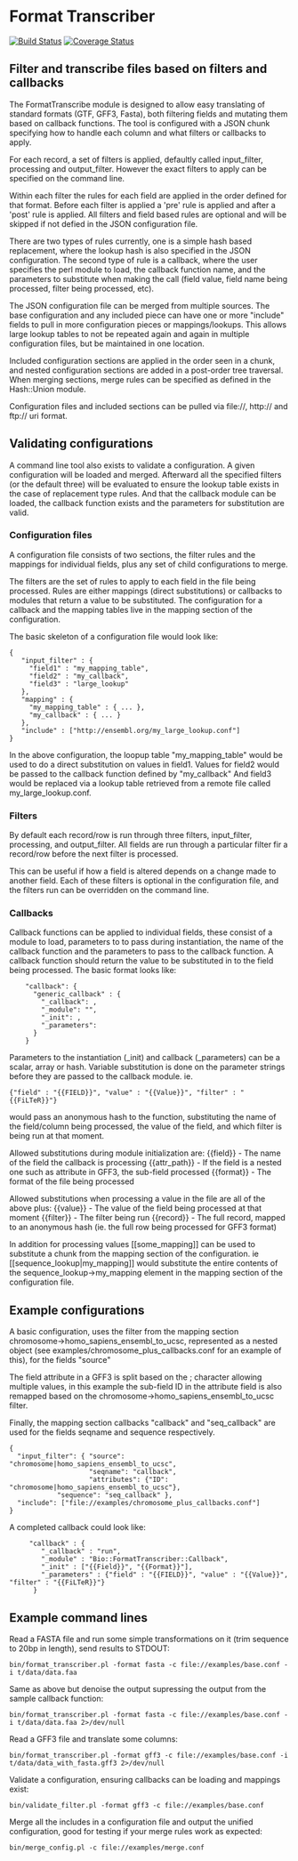 # Format Transcriber

[![Build Status](https://travis-ci.org/FAANG/faang-format-transcriber.svg?branch=master)](https://travis-ci.org/FAANG/faang-format-transcriber) [![Coverage Status](https://coveralls.io/repos/FAANG/faang-format-transcriber/badge.svg?branch=master&service=github)](https://coveralls.io/github/FAANG/faang-format-transcriber?branch=master)

## Filter and transcribe files based on filters and callbacks

The FormatTranscribe module is designed to allow easy translating of
standard formats (GTF, GFF3, Fasta), both filtering fields and mutating
them based on callback functions.  The tool is configured with a JSON
chunk specifying how to handle each column and what filters or callbacks
to apply.

For each record, a set of filters is applied, defaultly called input_filter,
processing and output_filter. However the exact filters to apply can be
specified on the command line.

Within each filter the rules for each field are applied in the order
defined for that format. Before each filter is applied a 'pre' rule is
applied and after a 'post' rule is applied. All filters and field based
rules are optional and will be skipped if not defied in the JSON
configuration file.

There are two types of rules currently, one is a simple hash based replacement,
where the lookup hash is also specified in the JSON configuration. The
second type of rule is a callback, where the user specifies the perl
module to load, the callback function name, and the parameters to
substitute when making the call (field value, field name being processed,
filter being processed, etc).

The JSON configuration file can be merged from multiple sources. The base
configuration and any included piece can have one or more "include"
fields to pull in more configuration pieces or mappings/lookups. This
allows large lookup tables to not be repeated again and again in
multiple configuration files, but be maintained in one location.

Included configuration sections are applied in the order seen in
a chunk, and nested configuration sections are added in a post-order
tree traversal. When merging sections, merge rules can be specified
as defined in the Hash::Union module.

Configuration files and included sections can be pulled via file://,
http:// and ftp:// uri format.

## Validating configurations

A command line tool also exists to validate a configuration. A given
configuration will be loaded and merged. Afterward all the specified
filters (or the default three) will be evaluated to ensure the lookup
table exists in the case of replacement type rules. And that the
callback module can be loaded, the callback function exists and
the parameters for substitution are valid.

### Configuration files

A configuration file consists of two sections, the filter rules and the
mappings for individual fields, plus any set of child configurations to
merge.

The filters are the set of rules to apply to each field in the file being
processed. Rules are either mappings (direct substitutions) or callbacks
to modules that return a value to be substituted. The configuration for a
callback and the mapping tables live in the mapping section of the
configuration.

The basic skeleton of a configuration file would look like:

```
{
   "input_filter" : {
     "field1" : "my_mapping_table",
     "field2" : "my_callback",
     "field3" : "large_lookup"
   },
   "mapping" : {
     "my_mapping_table" : { ... },
     "my_callback" : { ... }
   },
   "include" : ["http://ensembl.org/my_large_lookup.conf"]
}
```

In the above configuration, the loopup table "my_mapping_table" would be
used to do a direct substitution on values in field1. Values for field2
would be passed to the callback function defined by "my_callback" And
field3 would be replaced via a lookup table retrieved from a remote file
called my_large_lookup.conf.

### Filters

By default each record/row is run through three filters, input_filter,
processing, and output_filter. All fields are run through a particular
filter fir a record/row before the next filter is processed.

This can be useful if how a field is altered depends on a change made
to another field. Each of these filters is optional in the configuration
file, and the filters run can be overridden on the command line.

### Callbacks

Callback functions can be applied to individual fields, these consist of a
module to load, parameters to to pass during instantiation, the name of the
callback function and the parameters to pass to the callback function. A
callback function should return the value to be substituted in to the field
being processed. The basic format looks like:

```
    "callback": {
      "generic_callback" : {
        "_callback": ,
        "_module": "",
        "_init": ,
        "_parameters":
      }
    }
```

Parameters to the instantiation (_init) and callback (_parameters) can be a
scalar, array or hash. Variable substitution is done on the parameter strings
before they are passed to the callback module. ie.

```
{"field" : "{{FIELD}}", "value" : "{{Value}}", "filter" : "{{FiLTeR}}"}
```

would pass an anonymous hash to the function, substituting the name of the
field/column being processed, the value of the field, and which filter is
being run at that moment.

Allowed substitutions during module initialization are:
{{field}} - The name of the field the callback is processing
{{attr_path}} - If the field is a nested one such as attribute in GFF3, the sub-field processed
{{format}} - The format of the file being processed

Allowed substitutions when processing a value in the file are all of the above plus:
{{value}} - The value of the field being processed at that moment
{{filter}} - The filter being run
{{record}} - The full record, mapped to an anonymous hash (ie. the full row being processed for GFF3 format)

In addition for processing values [[some_mapping]] can be used to substitute a
chunk from the mapping section of the configuration. ie [[sequence_lookup|my_mapping]] would
substitute the entire contents of the sequence_lookup->my_mapping element in
the mapping section of the configuration file.

## Example configurations

A basic configuration, uses the filter from the mapping section 
chromosome->homo_sapiens_ensembl_to_ucsc, represented as a nested object (see
examples/chromosome_plus_callbacks.conf for an example of this), for the fields "source"

The field attribute in a GFF3 is split based on the ; character allowing multiple
values, in this example the sub-field ID in the attribute field is also
remapped based on the chromosome->homo_sapiens_ensembl_to_ucsc filter.

Finally, the mapping section callbacks "callback" and "seq_callback" are used for
the fields seqname and sequence respectively.

```
{
  "input_filter": { "source": "chromosome|homo_sapiens_ensembl_to_ucsc",
                    "seqname": "callback",
                    "attributes": {"ID": "chromosome|homo_sapiens_ensembl_to_ucsc"},
		    "sequence": "seq_callback" },
  "include": ["file://examples/chromosome_plus_callbacks.conf"]
}
```

A completed callback could look like:

```
     "callback" : {
        "_callback" : "run",
        "_module" : "Bio::FormatTranscriber::Callback",
        "_init" : ["{{Field}}", "{{Format}}"],
        "_parameters" : {"field" : "{{FIELD}}", "value" : "{{Value}}", "filter" : "{{FiLTeR}}"}
      }
```

## Example command lines

Read a FASTA file and run some simple transformations on it (trim sequence to 20bp in length), send results to STDOUT:

    bin/format_transcriber.pl -format fasta -c file://examples/base.conf -i t/data/data.faa

Same as above but denoise the output supressing the output from the sample callback function:

    bin/format_transcriber.pl -format fasta -c file://examples/base.conf -i t/data/data.faa 2>/dev/null

Read a GFF3 file and translate some columns:

    bin/format_transcriber.pl -format gff3 -c file://examples/base.conf -i t/data/data_with_fasta.gff3 2>/dev/null

Validate a configuration, ensuring callbacks can be loading and mappings exist:

    bin/validate_filter.pl -format gff3 -c file://examples/base.conf

Merge all the includes in a configuration file and output the unified configuration, good for testing if your merge rules work as expected:

    bin/merge_config.pl -c file://examples/merge.conf
